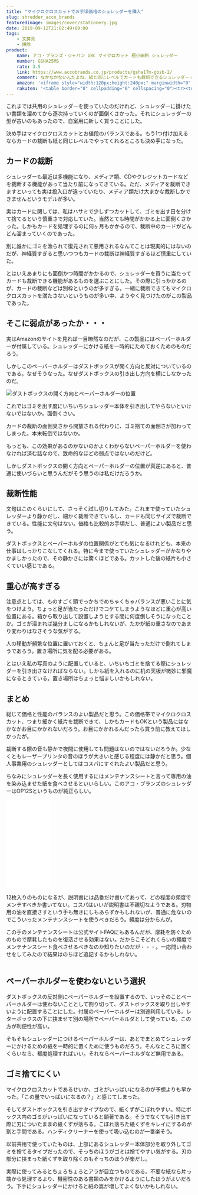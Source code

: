```yaml
---
title: "マイクロクロスカットでお手頃価格のシュレッダーを購入"
slug: shredder_acco_brands
featuredimage: images/cover/stationery.jpg
date: 2019-09-12T21:02:49+09:00
tags:
    - 文房具
    - 掃除
product:
    name: アコ・ブランズ・ジャパン GBC マイクロカット 極小細断 シュレッダー
    number: GSHA25MS
    rate: 3.5
    link: https://www.accobrands.co.jp/products/gsha17m-gbsb-2/
    comment: なかなかないんだよね、紙と同じレベルでカードも裁断できるシュレッダーって。
    amazon: '<iframe style="width:120px;height:240px;" marginwidth="0" marginheight="0" scrolling="no" frameborder="0" src="//rcm-fe.amazon-adsystem.com/e/cm?lt1=_blank&bc1=000000&IS2=1&bg1=FFFFFF&fc1=000000&lc1=0000FF&t=illusionspace-22&language=ja_JP&o=9&p=8&l=as4&m=amazon&f=ifr&ref=as_ss_li_til&asins=B07SSZ2V7Z&linkId=1466903c46afbfe45e0d6c5b6b2e836a"></iframe>'
    rakuten: '<table border="0" cellpadding="0" cellspacing="0"><tr><td><div style="border:1px solid #95a5a6;border-radius:.75rem;background-color:#FFFFFF;width:504px;margin:0px;padding:5px;text-align:center;overflow:hidden;"><table><tr><td style="width:240px"><a href="https://hb.afl.rakuten.co.jp/hgc/19329b27.5b6107f8.19329b28.4d6b6636/?pc=https%3A%2F%2Fitem.rakuten.co.jp%2Fakibamac%2F4995364211741%2F&m=http%3A%2F%2Fm.rakuten.co.jp%2Fakibamac%2Fi%2F11224670%2F&link_type=picttext&ut=eyJwYWdlIjoiaXRlbSIsInR5cGUiOiJwaWN0dGV4dCIsInNpemUiOiIyNDB4MjQwIiwibmFtIjoxLCJuYW1wIjoicmlnaHQiLCJjb20iOjEsImNvbXAiOiJkb3duIiwicHJpY2UiOjEsImJvciI6MSwiY29sIjoxLCJiYnRuIjoxfQ%3D%3D" target="_blank" rel="nofollow noopener noreferrer" style="word-wrap:break-word;"  ><img src="https://hbb.afl.rakuten.co.jp/hgb/19329b27.5b6107f8.19329b28.4d6b6636/?me_id=1217214&item_id=11224670&m=https%3A%2F%2Fthumbnail.image.rakuten.co.jp%2F%400_mall%2Fakibamac%2Fcabinet%2F20190412n%2F4995364211741.jpg%3F_ex%3D80x80&pc=https%3A%2F%2Fthumbnail.image.rakuten.co.jp%2F%400_mall%2Fakibamac%2Fcabinet%2F20190412n%2F4995364211741.jpg%3F_ex%3D240x240&s=240x240&t=picttext" border="0" style="margin:2px" alt="[商品価格に関しましては、リンクが作成された時点と現時点で情報が変更されている場合がございます。]" title="[商品価格に関しましては、リンクが作成された時点と現時点で情報が変更されている場合がございます。]"></a></td><td style="vertical-align:top;width:248px;"><p style="font-size:12px;line-height:1.4em;text-align:left;margin:0px;padding:2px 6px;word-wrap:break-word"><a href="https://hb.afl.rakuten.co.jp/hgc/19329b27.5b6107f8.19329b28.4d6b6636/?pc=https%3A%2F%2Fitem.rakuten.co.jp%2Fakibamac%2F4995364211741%2F&m=http%3A%2F%2Fm.rakuten.co.jp%2Fakibamac%2Fi%2F11224670%2F&link_type=picttext&ut=eyJwYWdlIjoiaXRlbSIsInR5cGUiOiJwaWN0dGV4dCIsInNpemUiOiIyNDB4MjQwIiwibmFtIjoxLCJuYW1wIjoicmlnaHQiLCJjb20iOjEsImNvbXAiOiJkb3duIiwicHJpY2UiOjEsImJvciI6MSwiY29sIjoxLCJiYnRuIjoxfQ%3D%3D" target="_blank" rel="nofollow noopener noreferrer" style="word-wrap:break-word;"  >【送料無料】アコブランズジャパン マイクロカットシュレッダー GSHA25MS</a><br><span >価格：14158円（税込、送料無料)</span> <span style="color:#BBB">(2019/9/12時点)</span></p><div style="margin:10px;"><a href="https://hb.afl.rakuten.co.jp/hgc/19329b27.5b6107f8.19329b28.4d6b6636/?pc=https%3A%2F%2Fitem.rakuten.co.jp%2Fakibamac%2F4995364211741%2F&m=http%3A%2F%2Fm.rakuten.co.jp%2Fakibamac%2Fi%2F11224670%2F&link_type=picttext&ut=eyJwYWdlIjoiaXRlbSIsInR5cGUiOiJwaWN0dGV4dCIsInNpemUiOiIyNDB4MjQwIiwibmFtIjoxLCJuYW1wIjoicmlnaHQiLCJjb20iOjEsImNvbXAiOiJkb3duIiwicHJpY2UiOjEsImJvciI6MSwiY29sIjoxLCJiYnRuIjoxfQ%3D%3D" target="_blank" rel="nofollow noopener noreferrer" style="word-wrap:break-word;"  ><img src="https://static.affiliate.rakuten.co.jp/makelink/rl.svg" style="float:left;max-height:27px;width:auto;margin-top:0"></a><a href="https://hb.afl.rakuten.co.jp/hgc/19329b27.5b6107f8.19329b28.4d6b6636/?pc=https%3A%2F%2Fitem.rakuten.co.jp%2Fakibamac%2F4995364211741%2F%3Fscid%3Daf_pc_bbtn&m=http%3A%2F%2Fm.rakuten.co.jp%2Fakibamac%2Fi%2F11224670%2F%3Fscid%3Daf_pc_bbtn&link_type=picttext&ut=eyJwYWdlIjoiaXRlbSIsInR5cGUiOiJwaWN0dGV4dCIsInNpemUiOiIyNDB4MjQwIiwibmFtIjoxLCJuYW1wIjoicmlnaHQiLCJjb20iOjEsImNvbXAiOiJkb3duIiwicHJpY2UiOjEsImJvciI6MSwiY29sIjoxLCJiYnRuIjoxfQ==" target="_blank" rel="nofollow noopener noreferrer" style="word-wrap:break-word;"  ><div style="float:right;width:41%;height:27px;background-color:#bf0000;color:#fff !important;font-size:12px;font-weight:500;line-height:27px;margin-left:1px;padding: 0 12px;border-radius:16px;cursor:pointer;text-align:center;">楽天で購入</div></a></div></td><tr></table></div><br><p style="color:#000000;font-size:12px;line-height:1.4em;margin:5px;word-wrap:break-word"></p></td></tr></table>'
---
```


これまでは共用のシュレッダーを使っていたのだけれど、シュレッダーに掛けたい書類を溜めてから逐次持っていくのが面倒くさかった。それにシュレッダーの型が古いのもあったので、自室用に新しく買うことにした。

決め手はマイクロクロスカットとお値段のバランスである。もう1つ付け加えるならカードの裁断も紙と同じレベルでやってくれるところも決め手になった。

<!--more-->

## カードの裁断

シュレッダーも最近は多機能になり、メディア類、CDやクレジットカードなどを裁断する機能があって当たり前になってきている。ただ、メディアを裁断できますといっても実は投入口が違っていたり、メディア類だけ大まかな裁断しかできませんというモデルが多い。

実はカードに関しては、私はハサミで少しずつカットして、ゴミを出す日を分けて捨てるという慎重さで対応していた。当然とても時間がかかる上に面倒くさかった。しかもカードを処理するのに何ヶ月もかかるので、裁断中のカードがどんどん溜まっていくのであった。

別に誰かにゴミを漁られて復元されて悪用されるなんてことは現実的にはないのだが、神経質すぎると思いつつもカードの裁断は神経質すぎるほど慎重にしていた。

とはいえあまりにも面倒かつ時間がかかるので、シュレッダーを買うに当たってカードも裁断できる機能があるものを選ぶことにした。その際に引っかかるのが、カードの裁断などは別枠というのが多すぎる。一緒に裁断できてもマイクロクロスカットを満たさないというものが多い中、ようやく見つけたのがこの製品であった。

## そこに弱点があったか・・・

実はAmazonのサイトを見れば一目瞭然なのだが、この製品にはペーパーホルダーが付属している。シュレッダーにかける紙を一時的にためておくためのものだろう。

しかしこのペーパーホルダーはダストボックスが開く方向と反対についているのである。なぜそうなった。なぜダストボックスの引き出し方向を横にしなかったのだ。

![ダストボックスの開く方向とペーパーホルダーの位置](shredder_dustbox.jpg)

これではゴミを出す度にいちいちシュレッダー本体を引き出してやらないといけないではないか。面倒くさい。

カードの裁断の面倒臭さから開放される代わりに、ゴミ捨ての面倒さが加わってしまった。本末転倒ではないか。

もっとも、この効果があるのかないのかよくわからないペーパーホルダーを使わなければ済む話なので、致命的なほどの弱点ではないのだけど。

しかしダストボックスの開く方向とペーパーホルダーの位置が真逆にあると、普通に使いづらいと思うんだがそう思うのは私だけだろうか。

## 裁断性能

文句はこのくらいにして、さっそく試し切りしてみた。これまで使っていたシュレッダーより静かだし、細かく裁断できているし、カードも同じサイズで裁断できている。性能に文句はない。価格も比較的お手頃だし、普通によい製品だと思う。

ダストボックスとペーパーホルダの位置関係がとても気になるけれども、本来の仕事はしっかりこなしてくれる。特に今まで使っていたシュレッダーがかなりやかましかったので、その静かさには驚くほどである。カットした後の紙片も小さくていい感じである。

## 重心が高すぎる

注意点としては、ものすごく頭でっかちでめちゃくちゃバランスが悪いことに気をつけよう。ちょっと足が当たっただけでコケてしまうようなほどに重心が高い位置にある。箱から取り出して設置しようとする間に何度倒しそうになったことか。ゴミが溜まれば幾分ましになるかもしれないが、たかが紙の重さなのであまり変わりはなさそうな気がする。

人の移動が頻繁な位置に置いておくと、ちょんと足が当たっただけで倒れてしまうであろう。置き場所に気を配る必要がある。

とはいえ私の写真のように配置していると、いちいちゴミを捨てる際にシュレッダーを引き出さなければならない。しかも紙を入れるのに机の天板が微妙に邪魔になるときている。置き場所はちょっと悩ましいかもしれない。

## まとめ

総じて価格と性能のバランスのよい製品だと思う。この価格帯でマイクロクロスカット、つまり細かく紙片を裁断できて、しかもカードもOKという製品にはなかなかお目にかかれないだろう。お目にかかれるんだったら買う前に教えてほしかったが。

裁断する際の音も静かで夜間に使用しても問題はないのではないだろうか。少なくともレーザープリンタの音のほうが大きいと感じる程度には静かだと思う。個人事業用のシュレッダーとしてはコスパにすぐれたよい製品だと思う。

ちなみにシュレッダーを長く使用するにはメンテナンスシートと言って専用の油を染み込ませた紙を食べさせるといいらしい。このアコ・ブランズのシュレッダーはOP12Sというものが純正らしい。

<iframe style="width:120px;height:240px;" marginwidth="0" marginheight="0" scrolling="no" frameborder="0" src="//rcm-fe.amazon-adsystem.com/e/cm?lt1=_blank&bc1=000000&IS2=1&bg1=FFFFFF&fc1=000000&lc1=0000FF&t=illusionspace-22&language=ja_JP&o=9&p=8&l=as4&m=amazon&f=ifr&ref=as_ss_li_til&asins=B001161R8Q&linkId=3777ba1e4ce582e0410b96e5062ac74b"></iframe>

12枚入りのものになるが、説明書には品番だけ書いてあって、どの程度の頻度でメンテすべきか書いてない。コスパはいいが説明書は不親切なようである。刃物用の油を直接さすという手も無きにしもあらずかもしれないが、普通に危ないのでこういったメンテナンスシートを使うべきだろう。頻度は分からんが。

この手のメンテナンスシートは公式サイトFAQにもあるんだが、摩耗を防ぐためのもので摩耗したものを復活させる効果はない。だからこそどれくらいの頻度でメンテナンスシート食べさせるべきなのか知りたいのだが・・・。一応問い合わせをしてみたので結果はのちほど追記するかもしれない。

<a href="https://hb.afl.rakuten.co.jp/hsc/1916093e.da066558.18978272.cd0c8102/?link_type=pict&ut=eyJwYWdlIjoic2hvcCIsInR5cGUiOiJwaWN0IiwiY29sIjowLCJjYXQiOiIyOSIsImJhbiI6IjE1ODcxNjkifQ%3D%3D" target="_blank" rel="nofollow noopener noreferrer" style="word-wrap:break-word;"  ><img src="https://hbb.afl.rakuten.co.jp/hsb/1916093e.da066558.18978272.cd0c8102/?me_id=1&me_adv_id=1587169&t=pict" border="0" style="margin:2px" alt="" title=""></a>

## ペーパーホルダーを使わないという選択

ダストボックスの反対側にペーパーホルダーを設置するので、いっそのことペーパーホルダーは使わないこととして割り切って、ダストボックスを取り出しやすいように配置することにした。付属のペーパーホルダーは別途利用している。レターボックスの下に挟ませて別の場所でペーパーホルダとして使っている。この方が利便性が高い。

そもそもシュレッダーにつけるペーパーホルダーは、あとでまとめてシュレッダーにかけるための紙を一時的に置くために使うものだろう。そんなところに置くくらいなら、都度処理すればいい。それならペーパーホルダなど無用である。

## ゴミ捨てにくい

マイクロクロスカットであるせいか、ゴミがいっぱいになるのが予想よりも早かった。「この量でいっぱいになるの？」と感じてしまった。

そしてダストボックスを引き出すタイプなので、紙くずがこぼれやすい。特にボックス内のゴミがいっぱいになっていると顕著である。そうでなくても引き出す際に刃についたままの紙くずが落ちる。こぼれ落ちた紙くずをキレイにするのが割と手間である。ハンディクリーナーを使って吸い込むのが一番楽そう。

以前共用で使っていたものは、上部にあるシュレッダー本体部分を取り外してゴミを捨てるタイプだったので、そっちのほうがゴミは捨てやすい気がする。刃の部分に挟まった紙くずを取り除くのもそっちのほうが楽だし。

実際に使ってみるとちょろちょろとアラが目立つものである。不要な紙なら片っ端から処理するより、機密性のある書類のみをかけるようにしたほうがよいだろう。下手にシュレッダーにかけると紙の嵩が増してよくないかもしれない。